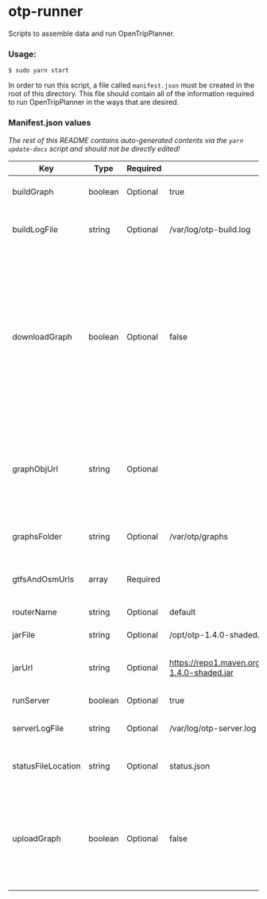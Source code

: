 # otp-runner

Scripts to assemble data and run OpenTripPlanner.

### Usage:

```shell
$ sudo yarn start
```

In order to run this script, a file called `manifest.json` must be created in the root of this directory. This file should contain all of the information required to run OpenTripPlanner in the ways that are desired.

### Manifest.json values

*The rest of this README contains auto-generated contents via the `yarn update-docs` script and should not be directly edited!*

| Key | Type | Required | Default | Description |
| - | - | - | - | - |
| buildGraph | boolean | Optional | true | If true, run OpenTripPlanner in build mode |
| buildLogFile | string | Optional | /var/log/otp-build.log | The path where the build logs should be written to. |
| downloadGraph | boolean | Optional | false | If true, the graph.obj file will be downloaded even if it exists on the computer. (This does not apply when running both build and server in the same script). Note: if this is set to true, graphObjUrl must be defined. |
| graphObjUrl | string | Optional | | An s3 url where the graph.obj should be uploaded to after a graph build or downloaded from for server-only runs. |
| graphsFolder | string | Optional | /var/otp/graphs | The folder where the graphs should be stored. |
| gtfsAndOsmUrls | array | Required | | An array of GTFS and OSM urls that should be downloaded. |
| routerName | string | Optional | default | The name of the OTP router. |
| jarFile | string | Optional | /opt/otp-1.4.0-shaded.jar | The full path to the OTP jar file. |
| jarUrl | string | Optional | https://repo1.maven.org/maven2/org/opentripplanner/otp/1.4.0/otp-1.4.0-shaded.jar | A url where the OTP jar can be downloaded from. |
| runServer | boolean | Optional | true | If true, run OTP as a server. |
| serverLogFile | string | Optional | /var/log/otp-server.log | The file location to write server logs to. |
| statusFileLocation | string | Optional | status.json | The file location to write status updates about this script to. |
| uploadGraph | boolean | Optional | false | If true, the graph.obj file will be uploaded after graph build. Note: if this is set to true, graphObjUrl must be defined. |
